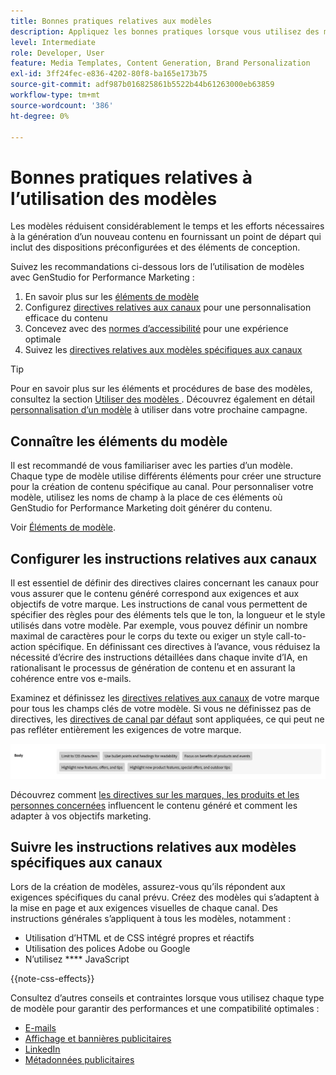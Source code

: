 ```yaml
---
title: Bonnes pratiques relatives aux modèles
description: Appliquez les bonnes pratiques lorsque vous utilisez des modèles avec Adobe GenStudio for Performance Marketing.
level: Intermediate
role: Developer, User
feature: Media Templates, Content Generation, Brand Personalization
exl-id: 3ff24fec-e836-4202-80f8-ba165e173b75
source-git-commit: adf987b016825861b5522b44b61263000eb63859
workflow-type: tm+mt
source-wordcount: '386'
ht-degree: 0%

---
```


# Bonnes pratiques relatives à l’utilisation des modèles

Les modèles réduisent considérablement le temps et les efforts nécessaires à la génération d’un nouveau contenu en fournissant un point de départ qui inclut des dispositions préconfigurées et des éléments de conception.

Suivez les recommandations ci-dessous lors de l’utilisation de modèles avec GenStudio for Performance Marketing :

1. En savoir plus sur les [éléments de modèle](#know-about-template-elements)
1. Configurez [directives relatives aux canaux](#configure-channel-guidelines) pour une personnalisation efficace du contenu
1. Concevez avec des [normes d’accessibilité](accessibility-for-templates.md) pour une expérience optimale
1. Suivez les [directives relatives aux modèles spécifiques aux canaux](#follow-channel-specific-template-guidelines)

>[!TIP]
>
>Pour en savoir plus sur les éléments et procédures de base des modèles, consultez la section [ Utiliser des modèles ](use-templates.md). Découvrez également en détail [personnalisation d’un modèle](customize-template.md) à utiliser dans votre prochaine campagne.

## Connaître les éléments du modèle

Il est recommandé de vous familiariser avec les parties d’un modèle. Chaque type de modèle utilise différents éléments pour créer une structure pour la création de contenu spécifique au canal. Pour personnaliser votre modèle, utilisez les noms de champ à la place de ces éléments où GenStudio for Performance Marketing doit générer du contenu.

Voir [Éléments de modèle](use-templates.md#template-elements).

## Configurer les instructions relatives aux canaux

Il est essentiel de définir des directives claires concernant les canaux pour vous assurer que le contenu généré correspond aux exigences et aux objectifs de votre marque. Les instructions de canal vous permettent de spécifier des règles pour des éléments tels que le ton, la longueur et le style utilisés dans votre modèle. Par exemple, vous pouvez définir un nombre maximal de caractères pour le corps du texte ou exiger un style call-to-action spécifique. En définissant ces directives à l’avance, vous réduisez la nécessité d’écrire des instructions détaillées dans chaque invite d’IA, en rationalisant le processus de génération de contenu et en assurant la cohérence entre vos e-mails.

Examinez et définissez les [directives relatives aux canaux](/help/user-guide/guidelines/brands.md#channel-guidelines) de votre marque pour tous les champs clés de votre modèle. Si vous ne définissez pas de directives, les [ directives de canal par défaut](/help/user-guide/guidelines/brands.md#default-channel-guidelines) sont appliquées, ce qui peut ne pas refléter entièrement les exigences de votre marque.

![Spécifications du corps](/help/assets/channel-email-body.png)

Découvrez comment [les directives sur les marques, les produits et les personnes concernées](/help/user-guide/guidelines/overview.md) influencent le contenu généré et comment les adapter à vos objectifs marketing.

## Suivre les instructions relatives aux modèles spécifiques aux canaux

Lors de la création de modèles, assurez-vous qu’ils répondent aux exigences spécifiques du canal prévu. Créez des modèles qui s’adaptent à la mise en page et aux exigences visuelles de chaque canal. Des instructions générales s’appliquent à tous les modèles, notamment :

- Utilisation d’HTML et de CSS intégré propres et réactifs
- Utilisation des polices Adobe ou Google
- N’utilisez **** JavaScript

{{note-css-effects}}

Consultez d’autres conseils et contraintes lorsque vous utilisez chaque type de modèle pour garantir des performances et une compatibilité optimales :

- [E-mails](/help/user-guide/templates/email-template.md)
- [Affichage et bannières publicitaires](/help/user-guide/templates/display-template.md)
- [LinkedIn](/help/user-guide/templates/linkedin-template.md)
- [Métadonnées publicitaires](/help/user-guide/templates/meta-template.md)
